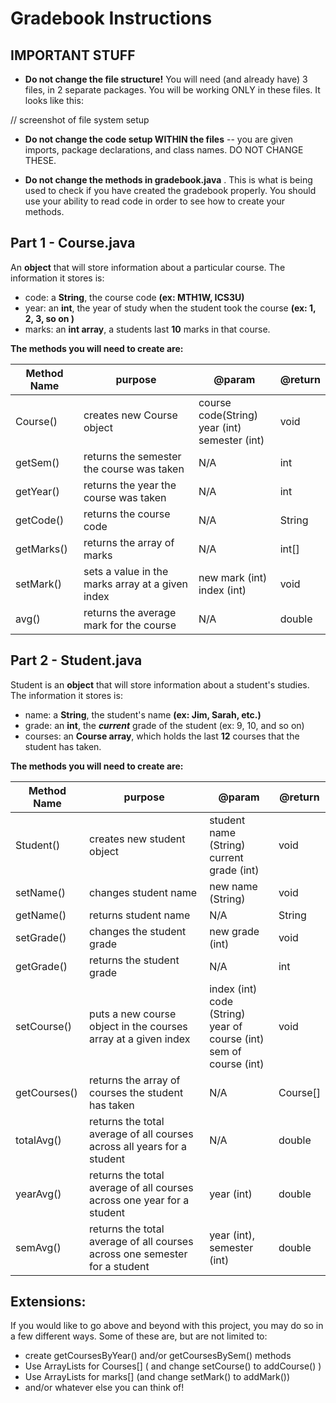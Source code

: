 # Gradebook Instructions
## IMPORTANT STUFF

- **Do not change the file structure!** You will need (and already have) 3 files, in 2 separate packages. You will be working ONLY in these files. It looks like this:

// screenshot of file system setup

- **Do not change the code setup WITHIN the files** -- you are given imports, package declarations, and class names. DO NOT CHANGE THESE.

- **Do not change the methods in gradebook.java** . This is what is being used to check if you have created the gradebook properly. You should use your ability to read code in order to see how to create your methods. 

## Part 1 - Course.java
An **object** that will store information about a particular course. The information it stores is:
- code: a **String**, the course code **(ex: MTH1W, ICS3U)**
- year: an **int**, the year of study when the student took the course **(ex: 1, 2, 3, so on )**
- marks: an **int array**, a students last **10** marks in that course.

**The methods you will need to create are:**

|  Method Name | purpose | @param | @return |
|--|--|--|--|
| Course() |creates new Course object|course code(String)</br>year (int)</br>semester (int)  | void |
| getSem() |returns the semester the course was taken| N/A | int |
| getYear() |returns the year the course was taken| N/A | int |
| getCode() |returns the course code | N/A | String |
| getMarks() |returns the array of marks | N/A | int[] |
| setMark() |sets a value in the marks array at a given index |new mark (int)</br>index (int) | void |
| avg() |returns the average mark for the course| N/A | double |

## Part 2 - Student.java
Student is an **object** that will store information about a student's studies. The information it stores is:
- name: a **String**, the student's name **(ex: Jim, Sarah, etc.)**
- grade: an **int**, the ***current*** grade of the student (ex: 9, 10, and so on)
- courses: an **Course array**, which holds the last **12** courses that the student has taken.

**The methods you will need to create are:**

|  Method Name | purpose | @param | @return |
|--|--|--|--|
| Student() |creates new student object| student name (String)</br>current grade (int)| void |
| setName() |changes student name| new name (String) | void |
| getName() |returns student name| N/A | String |
| setGrade() |changes the student grade | new grade (int) | void |
| getGrade() |returns the student grade | N/A | int |
| setCourse() |puts a new course object in the courses array at a given index |index (int)</br>code (String)</br>year of course (int)</br>sem of course (int) | void |
| getCourses() |returns the array of courses the student has taken| N/A | Course[] |
| totalAvg() |returns the total average of all courses across all years for a student| N/A | double|
| yearAvg() |returns the total average of all courses across one year for a student| year (int) | double|
| semAvg() |returns the total average of all courses across one semester for a student| year (int), semester (int) | double|


## Extensions:
If you would like to go above and beyond with this project, you may do so in a few different ways. 
Some of these are, but are not limited to:
- create getCoursesByYear() and/or getCoursesBySem() methods 
- Use ArrayLists for Courses[] ( and change setCourse() to addCourse() ) 
- Use ArrayLists for marks[] (and change setMark() to addMark())
- and/or whatever else you can think of! 


